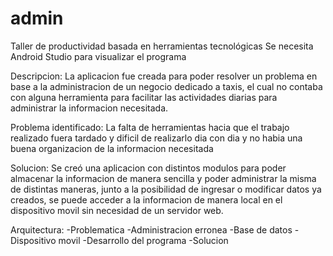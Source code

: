 # admin
Taller de productividad basada en herramientas tecnológicas 
Se necesita Android Studio para visualizar el programa

Descripcion: 
La aplicacion fue creada para poder resolver un problema en base a la administracion de un negocio dedicado a taxis, el cual no contaba con alguna herramienta para facilitar las actividades diarias para administrar la informacion necesitada.

Problema identificado: 
La falta de herramientas hacia que el trabajo realizado fuera tardado y dificil de realizarlo dia con dia y no habia una buena organizacion de la informacion necesitada

Solucion: 
Se creó una aplicacion con distintos modulos para poder almacenar la informacion de manera sencilla y poder administrar la misma de distintas maneras, junto a la posibilidad de ingresar o modificar datos ya creados, se puede acceder a la informacion de manera local en el dispositivo movil sin necesidad de un servidor web.

Arquitectura: 
-Problematica
-Administracion erronea
-Base de datos
-Dispositivo movil
-Desarrollo del programa
-Solucion

